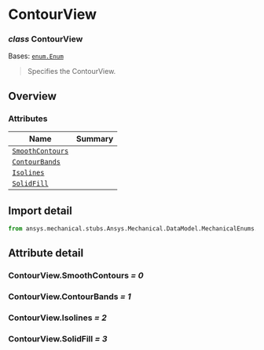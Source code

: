 <a id="contourview"></a>

# ContourView

<a id="ContourView"></a>

### *class* ContourView

Bases: [`enum.Enum`](https://docs.python.org/3/library/enum.html#enum.Enum)

> Specifies the ContourView.

> <!-- !! processed by numpydoc !! -->

<a id="overview"></a>

## Overview

### Attributes

| Name | Summary |
|---------------------------------------------------|----|
| [`SmoothContours`](#ContourView.SmoothContours)   |    |
| [`ContourBands`](#ContourView.ContourBands)       |    |
| [`Isolines`](#ContourView.Isolines)               |    |
| [`SolidFill`](#ContourView.SolidFill)             |    |

<a id="import-detail"></a>

## Import detail

```python
from ansys.mechanical.stubs.Ansys.Mechanical.DataModel.MechanicalEnums.Graphics import ContourView
```

<a id="attribute-detail"></a>

## Attribute detail

<a id="ContourView.SmoothContours"></a>

### ContourView.SmoothContours *= 0*

<a id="ContourView.ContourBands"></a>

### ContourView.ContourBands *= 1*

<a id="ContourView.Isolines"></a>

### ContourView.Isolines *= 2*

<a id="ContourView.SolidFill"></a>

### ContourView.SolidFill *= 3*
